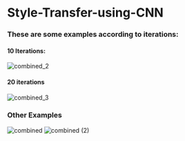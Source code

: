 # Style-Transfer-using-CNN
### These are some examples according to iterations:
#### 10 Iterations:
![combined_2](https://user-images.githubusercontent.com/42772230/105572809-6fa13e00-5d7f-11eb-8cf3-73e401942bb5.jpg)
#### 20 iterations
![combined_3](https://user-images.githubusercontent.com/42772230/105572820-7c259680-5d7f-11eb-84f0-cf66e7724972.jpg)

### Other Examples
![combined](https://user-images.githubusercontent.com/42772230/105572827-86479500-5d7f-11eb-9910-6f67a26c4be3.jpg)
![combined (2)](https://user-images.githubusercontent.com/42772230/105572833-8ba4df80-5d7f-11eb-9f90-b0f43fbf5cbe.jpg)

